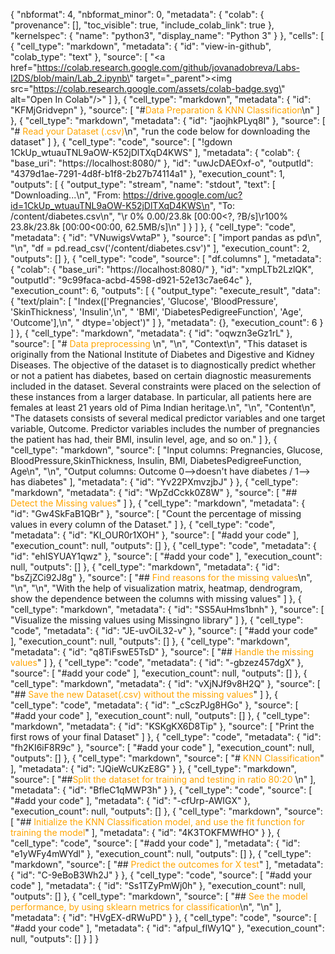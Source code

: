 {
  "nbformat": 4,
  "nbformat_minor": 0,
  "metadata": {
    "colab": {
      "provenance": [],
      "toc_visible": true,
      "include_colab_link": true
    },
    "kernelspec": {
      "name": "python3",
      "display_name": "Python 3"
    }
  },
  "cells": [
    {
      "cell_type": "markdown",
      "metadata": {
        "id": "view-in-github",
        "colab_type": "text"
      },
      "source": [
        "<a href=\"https://colab.research.google.com/github/jovanadobreva/Labs-I2DS/blob/main/Lab_2.ipynb\" target=\"_parent\"><img src=\"https://colab.research.google.com/assets/colab-badge.svg\" alt=\"Open In Colab\"/></a>"
      ]
    },
    {
      "cell_type": "markdown",
      "metadata": {
        "id": "KFMjGridvepn"
      },
      "source": [
        "#<font  color='Orange'>Data Preparation & KNN Classification</font>\n"
      ]
    },
    {
      "cell_type": "markdown",
      "metadata": {
        "id": "jaojhkPLyq8I"
      },
      "source": [
        "# <font color = 'Orange'> Read your Dataset (.csv)</font>\n",
        "run the code below for downloading the dataset"
      ]
    },
    {
      "cell_type": "code",
      "source": [
        "!gdown 1CkUp_wtuauTNL9aOW-K52jDlTXqD4KWS"
      ],
      "metadata": {
        "colab": {
          "base_uri": "https://localhost:8080/"
        },
        "id": "uwJcDAEOxf-o",
        "outputId": "4379d1ae-7291-4d8f-b1f8-2b27b74114a1"
      },
      "execution_count": 1,
      "outputs": [
        {
          "output_type": "stream",
          "name": "stdout",
          "text": [
            "Downloading...\n",
            "From: https://drive.google.com/uc?id=1CkUp_wtuauTNL9aOW-K52jDlTXqD4KWS\n",
            "To: /content/diabetes.csv\n",
            "\r  0% 0.00/23.8k [00:00<?, ?B/s]\r100% 23.8k/23.8k [00:00<00:00, 62.5MB/s]\n"
          ]
        }
      ]
    },
    {
      "cell_type": "code",
      "metadata": {
        "id": "VNuwigsVwtaP"
      },
      "source": [
        "import pandas as pd\n",
        "\n",
        "df = pd.read_csv('/content/diabetes.csv')"
      ],
      "execution_count": 2,
      "outputs": []
    },
    {
      "cell_type": "code",
      "source": [
        "df.columns"
      ],
      "metadata": {
        "colab": {
          "base_uri": "https://localhost:8080/"
        },
        "id": "xmpLTb2LzlQK",
        "outputId": "9c99faca-acbd-4598-d921-52e13c7ae64c"
      },
      "execution_count": 6,
      "outputs": [
        {
          "output_type": "execute_result",
          "data": {
            "text/plain": [
              "Index(['Pregnancies', 'Glucose', 'BloodPressure', 'SkinThickness', 'Insulin',\n",
              "       'BMI', 'DiabetesPedigreeFunction', 'Age', 'Outcome'],\n",
              "      dtype='object')"
            ]
          },
          "metadata": {},
          "execution_count": 6
        }
      ]
    },
    {
      "cell_type": "markdown",
      "metadata": {
        "id": "oqwzn3eGz1rL"
      },
      "source": [
        "# <font color = 'Orange'> Data preprocessing </font>\n",
        "\n",
        "Context\n",
        "This dataset is originally from the National Institute of Diabetes and Digestive and Kidney Diseases. The objective of the dataset is to diagnostically predict whether or not a patient has diabetes, based on certain diagnostic measurements included in the dataset. Several constraints were placed on the selection of these instances from a larger database. In particular, all patients here are females at least 21 years old of Pima Indian heritage.\n",
        "\n",
        "Content\n",
        "The datasets consists of several medical predictor variables and one target variable, Outcome. Predictor variables includes the number of pregnancies the patient has had, their BMI, insulin level, age, and so on."
      ]
    },
    {
      "cell_type": "markdown",
      "source": [
        "Input columns: Pregnancies, Glucose, BloodPressure,SkinThickness, Insulin, BMI, DiabetesPedigreeFunction, Age\n",
        "\n",
        "Output columns: Outcome 0-->doesn't have diabetes / 1--> has diabetes"
      ],
      "metadata": {
        "id": "Yv22PXmvzjbJ"
      }
    },
    {
      "cell_type": "markdown",
      "metadata": {
        "id": "WpZdCckk0Z8W"
      },
      "source": [
        "## <font color = 'Orange'>Detect the Missing values</font>"
      ]
    },
    {
      "cell_type": "markdown",
      "metadata": {
        "id": "Gw4SkFaB1QBr"
      },
      "source": [
        "Count the percentage of missing values in every column of the Dataset."
      ]
    },
    {
      "cell_type": "code",
      "metadata": {
        "id": "KI_OUR0r1XOH"
      },
      "source": [
        "#add your code"
      ],
      "execution_count": null,
      "outputs": []
    },
    {
      "cell_type": "code",
      "metadata": {
        "id": "ehISYUAY1qwz"
      },
      "source": [
        "#add your code"
      ],
      "execution_count": null,
      "outputs": []
    },
    {
      "cell_type": "markdown",
      "metadata": {
        "id": "bsZjZCi92J8g"
      },
      "source": [
        "## <font color = 'Orange'> Find reasons for the missing values</font>\n",
        "\n",
        "\n",
        "With the help of visualization matrix, heatmap, dendrogram, show the dependence between the columns with missing values"
      ]
    },
    {
      "cell_type": "markdown",
      "metadata": {
        "id": "SS5AuHms1bnh"
      },
      "source": [
        "Visualize the missing values using Missingno library"
      ]
    },
    {
      "cell_type": "code",
      "metadata": {
        "id": "JE-uvOiL32-v"
      },
      "source": [
        "#add your code"
      ],
      "execution_count": null,
      "outputs": []
    },
    {
      "cell_type": "markdown",
      "metadata": {
        "id": "q8TiFswE5TsD"
      },
      "source": [
        "## <font color = 'Orange'>Handle the missing values</font>"
      ]
    },
    {
      "cell_type": "code",
      "metadata": {
        "id": "-gbzez457dgX"
      },
      "source": [
        "#add your code"
      ],
      "execution_count": null,
      "outputs": []
    },
    {
      "cell_type": "markdown",
      "metadata": {
        "id": "vXjNJf9v8H2Q"
      },
      "source": [
        "## <font color = 'Orange'>Save the new Dataset(.csv) without the missing values</font>"
      ]
    },
    {
      "cell_type": "code",
      "metadata": {
        "id": "_cSczPJg8HGo"
      },
      "source": [
        "#add your code"
      ],
      "execution_count": null,
      "outputs": []
    },
    {
      "cell_type": "markdown",
      "metadata": {
        "id": "KSKgKX6D8Tip"
      },
      "source": [
        "Print the first rows of your final Dataset"
      ]
    },
    {
      "cell_type": "code",
      "metadata": {
        "id": "fh2KI6iF8R9c"
      },
      "source": [
        "#add your code"
      ],
      "execution_count": null,
      "outputs": []
    },
    {
      "cell_type": "markdown",
      "source": [
        "# <font color='orange'>KNN Classification</font>"
      ],
      "metadata": {
        "id": "JQieWcUKzE8G"
      }
    },
    {
      "cell_type": "markdown",
      "source": [
        "##<font color = 'Orange'>Split the dataset for training and testing in ratio 80:20 </font>\n"
      ],
      "metadata": {
        "id": "BfleC1qMWP3h"
      }
    },
    {
      "cell_type": "code",
      "source": [
        "#add your code"
      ],
      "metadata": {
        "id": "-cfUrp-AWIGX"
      },
      "execution_count": null,
      "outputs": []
    },
    {
      "cell_type": "markdown",
      "source": [
        "## <font color = 'Orange'>Initialize the KNN Classification model, and use the fit function for training the model</font>"
      ],
      "metadata": {
        "id": "4K3TOKFMWfHO"
      }
    },
    {
      "cell_type": "code",
      "source": [
        "#add your code"
      ],
      "metadata": {
        "id": "e1yWFy4mWYdl"
      },
      "execution_count": null,
      "outputs": []
    },
    {
      "cell_type": "markdown",
      "source": [
        "## <font color = 'Orange'>Predict the outcomes for X test</font>"
      ],
      "metadata": {
        "id": "C-9eBoB3Wh2J"
      }
    },
    {
      "cell_type": "code",
      "source": [
        "#add your code"
      ],
      "metadata": {
        "id": "Ss1TZyPmWj0h"
      },
      "execution_count": null,
      "outputs": []
    },
    {
      "cell_type": "markdown",
      "source": [
        "## <font color = 'Orange'>See the model performance, by using sklearn metrics for classification</font>\n",
        "\n"
      ],
      "metadata": {
        "id": "HVgEX-dRWuPD"
      }
    },
    {
      "cell_type": "code",
      "source": [
        "#add your code"
      ],
      "metadata": {
        "id": "afpul_fIWy1Q"
      },
      "execution_count": null,
      "outputs": []
    }
  ]
}
